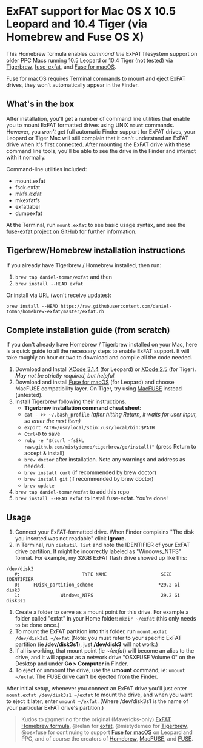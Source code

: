 # ExFAT support for Mac OS X 10.5 Leopard and 10.4 Tiger (via Homebrew and Fuse OS X)
This Homebrew formula enables *command line* ExFAT filesystem support on older PPC Macs running 10.5 Leopard or 10.4 Tiger (not tested) via [Tigerbrew](https://github.com/mistydemeo/tigerbrew), [fuse-exfat](https://github.com/relan/exfat), and [Fuse for macOS](https://osxfuse.github.io/). 

Fuse for macOS requires Terminal commands to mount and eject ExFAT drives, they won't automatically appear in the Finder.

## What's in the box
After installation, you'll get a number of command line utilities that enable you to mount ExFAT formatted drives using UNIX `mount` commands. However, you *won't* get full automatic Finder support for ExFAT drives, your Leopard or Tiger Mac will still complain that it can't understand an ExFAT drive when it's first connected. After mounting the ExFAT drive with these command line tools, you'll be able to see the drive in the Finder and interact with it normally.

Command-line utilities included:
* mount.exfat
* fsck.exfat
* mkfs.exfat
* mkexfatfs
* exfatlabel
* dumpexfat

At the Terminal, run `mount.exfat` to see basic usage syntax, and see the [fuse-exfat project on GitHub](https://github.com/relan/exfat) for further information.

## Tigerbrew/Homebrew installation instructions
If you already have Tigerbrew / Homebrew installed, then run: 
1. `brew tap daniel-toman/exfat` and then 
1. `brew install --HEAD exfat`

Or install via URL (won't receive updates):
```
brew install --HEAD https://raw.githubusercontent.com/daniel-toman/homebrew-exfat/master/exfat.rb
```

## Complete installation guide (from scratch)
If you don't already have Homebrew / Tigerbrew installed on your Mac, here is a quick guide to all the necessary steps to enable ExFAT support. It will take roughly an hour or two to download and compile all the code needed.

1. Download and Install [XCode 3.1.4](https://download.developer.apple.com/Developer_Tools/xcode_3.1.4_developer_tools/xcode314_2809_developerdvd.dmg) (for Leopard) or [XCode 2.5](https://download.developer.apple.com/Developer_Tools/xcode_2.5_developer_tools/xcode25_8m2558_developerdvd.dmg) (for Tiger). *May not be strictly required, but helpful.*
1. Download and install [Fuse for macOS](https://osxfuse.github.io/) (for Leopard) and choose MacFUSE compatibility layer. On Tiger, try using [MacFUSE](https://code.google.com/archive/p/macfuse/downloads) instead (untested).
1. Install [Tigerbrew](https://github.com/mistydemeo/tigerbrew) following their instructions. 
	* **Tigerbrew installation command cheat sheet:**
	* `cat - >> ~/.bash_profile` *(after hitting Return, it waits for user input, so enter the next item)*
	* `export PATH=/usr/local/sbin:/usr/local/bin:$PATH`
	* `Ctrl+D` to save
	* `ruby -e "$(curl -fsSkL raw.github.com/mistydemeo/tigerbrew/go/install)"` (press Return to accept & install)
	* `brew doctor` after installation. Note any warnings and address as needed.
	* `brew install curl` (if recommended by brew doctor)
	* `brew install git` (if recommended by brew doctor)
	* `brew update`
1. `brew tap daniel-toman/exfat` to add this repo
1. `brew install --HEAD exfat` to install fuse-exfat. You're done!

## Usage
1. Connect your ExFAT-formatted drive. When Finder complains "The disk you inserted was not readable" click **Ignore.**
1. In Terminal, run `diskutil list` and note the IDENTIFIER of your ExFAT drive partition. It might be incorrectly labeled as "Windows_NTFS" format. For example, my 32GB ExFAT flash drive showed up like this:
```
/dev/disk3
   #:                       TYPE NAME                    SIZE       IDENTIFIER
   0:     FDisk_partition_scheme                        *29.2 Gi    disk3
   1:               Windows_NTFS                         29.2 Gi    disk3s1
```
1. Create a folder to serve as a mount point for this drive. For example a folder called "exfat" in your Home folder: `mkdir ~/exfat` (this only needs to be done once.)
1. To mount the ExFAT partition into this folder, run `mount.exfat /dev/disk3s1 ~/exfat` (Note: you must refer to your specific ExFAT partition (ie **/dev/disk3s1**), just **/dev/disk3** will not work.)
1. If all is working, that mount point (ie *~/exfat*) will become an alias to the drive, and it will appear as a network drive "OSXFUSE Volume 0" on the Desktop and under **Go > Computer** in Finder.
1. To eject or unmount the drive, use the **umount** command, ie: `umount ~/exfat` The FUSE drive can't be ejected from the Finder.

After initial setup, whenever you connect an ExFAT drive you'll just enter `mount.exfat /dev/disk3s1 ~/exfat` to mount the drive, and when you want to eject it later, enter `umount ~/exfat`. (Where /dev/disk3s1 is the name of your particular ExFAT drive's partition.)

> Kudos to @gmerlino for the original (Mavericks-only) [ExFAT Homebrew formula](https://github.com/gmerlino/homebrew-exfat), @relan for [exfat](https://github.com/relan/exfat), @mistydemeo for [Tigerbrew](https://github.com/mistydemeo/tigerbrew), @osxfuse for continuing to support [Fuse for macOS](https://github.com/osxfuse/osxfuse) on Leopard and PPC, and of course the creators of [Homebrew](https://brew.sh/), [MacFUSE](https://code.google.com/archive/p/macfuse/), and [FUSE](https://github.com/libfuse/libfuse).
